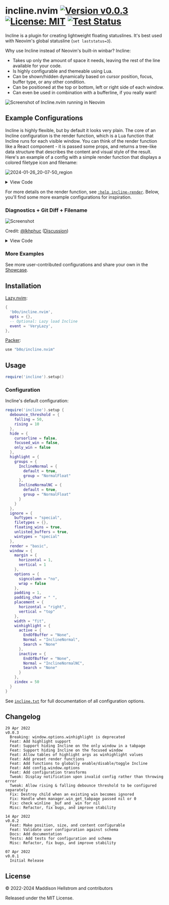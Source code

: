 # incline.nvim [![Version v0.0.3](https://img.shields.io/github/v/tag/b0o/incline.nvim?style=flat&color=yellow&label=version&sort=semver)](https://github.com/b0o/incline.nvim/releases) [![License: MIT](https://img.shields.io/github/license/b0o/incline.nvim?style=flat&color=green)](https://mit-license.org) [![Test Status](https://img.shields.io/github/actions/workflow/status/b0o/incline.nvim/test.yaml?branch=main&label=tests)](https://github.com/b0o/incline.nvim/actions/workflows/test.yaml)

Incline is a plugin for creating lightweight floating statuslines. It's best used with Neovim's global statusline (`set laststatus=3`). 

Why use Incline instead of Neovim's built-in winbar? Incline:

- Takes up only the amount of space it needs, leaving the rest of the line available for your code.
- Is highly configurable and themeable using Lua.
- Can be shown/hidden dynamically based on cursor position, focus, buffer type, or any other condition.
- Can be positioned at the top or bottom, left or right side of each window.
- Can even be used in combination with a bufferline, if you really want!

![Screenshot of Incline.nvim running in Neovim](https://user-images.githubusercontent.com/21299126/167235114-d562ea45-155c-4d82-aaf1-95abb56398b7.png)

## Example Configurations

Incline is highly flexible, but by default it looks very plain. The core of an Incline configuration is the render function, which is a Lua function that Incline runs for each visible window. You can think of the render function like a React component - it is passed some props, and returns a tree-like data structure that describes the content and visual style of the result. Here's an example of a config with a simple render function that displays a colored filetype icon and filename:

![2024-01-26_20-07-50_region](https://github.com/b0o/incline.nvim/assets/21299126/f8c2c7d5-e14f-465d-a308-c5128c8ed4eb)
<details>
  <summary>View Code</summary>

```lua
local helpers = require 'incline.helpers'
require('incline').setup {
  window = {
    padding = 0,
    margin = { horizontal = 0 },
  },
  render = function(props)
    local filename = vim.fn.fnamemodify(vim.api.nvim_buf_get_name(props.buf), ':t')
    local ft_icon, ft_color = require('nvim-web-devicons').get_icon_color(filename)
    local modified = vim.bo[props.buf].modified
    local buffer = {
      ft_icon and { ' ', ft_icon, ' ', guibg = ft_color, guifg = helpers.contrast_color(ft_color) } or '',
      ' ',
      { filename, gui = modified and 'bold,italic' or 'bold' },
      ' ',
      guibg = '#44406e',
    }
    return buffer
  end,
}
```
</details>

For more details on the render function, see [`:help incline-render`](https://github.com/b0o/incline.nvim/blob/main/doc/incline.txt#L92). Below, you'll find some more example configurations for inspiration.

### Diagnostics + Git Diff + Filename 

![Screenshot](https://user-images.githubusercontent.com/12573521/200856241-d936bd21-bdb3-4348-9108-94fc72d4f2de.png)

Credit: [@lkhphuc](https://github.com/lkhphuc) ([Discussion](https://github.com/b0o/incline.nvim/discussions/32))

<details>
  <summary>View Code</summary>

```lua
require('incline').setup {
  render = function(props)
    local filename = vim.fn.fnamemodify(vim.api.nvim_buf_get_name(props.buf), ':t')
    local ft_icon, ft_color = require('nvim-web-devicons').get_icon_color(filename)
    local modified = vim.bo[props.buf].modified and 'bold,italic' or 'bold'

    local function get_git_diff()
      local icons = { removed = '', changed = '', added = '' }
      icons['changed'] = icons.modified
      local signs = vim.b[props.buf].gitsigns_status_dict
      local labels = {}
      if signs == nil then
        return labels
      end
      for name, icon in pairs(icons) do
        if tonumber(signs[name]) and signs[name] > 0 then
          table.insert(labels, { icon .. signs[name] .. ' ', group = 'Diff' .. name })
        end
      end
      if #labels > 0 then
        table.insert(labels, { '┊ ' })
      end
      return labels
    end
    local function get_diagnostic_label()
      local icons = { error = '', warn = '', info = '', hint = '' }
      local label = {}

      for severity, icon in pairs(icons) do
        local n = #vim.diagnostic.get(props.buf, { severity = vim.diagnostic.severity[string.upper(severity)] })
        if n > 0 then
          table.insert(label, { icon .. n .. ' ', group = 'DiagnosticSign' .. severity })
        end
      end
      if #label > 0 then
        table.insert(label, { '┊ ' })
      end
      return label
    end

    return {
      { get_diagnostic_label() },
      { get_git_diff() },
      { (ft_icon or '') .. ' ', guifg = ft_color, guibg = 'none' },
      { filename .. ' ', gui = modified },
      { '┊  ' .. vim.api.nvim_win_get_number(props.win), group = 'DevIconWindows' },
    }
  end,
}
```
</details>

### More Examples

See more user-contributed configurations and share your own in the [Showcase](https://github.com/b0o/incline.nvim/discussions/categories/showcase).

## Installation

[Lazy.nvim](https://github.com/folke/lazy.nvim):

```lua
{
  'b0o/incline.nvim',
  opts = {},
  -- Optional: Lazy load Incline
  event = 'VeryLazy',
},
```

[Packer](https://github.com/wbthomason/packer.nvim):

```lua
use "b0o/incline.nvim"
```

## Usage

```lua
require('incline').setup()
```

### Configuration

Incline's default configuration:

<!--DEFAULT_CONFIG-->

```lua
require('incline').setup {
  debounce_threshold = {
    falling = 50,
    rising = 10
  },
  hide = {
    cursorline = false,
    focused_win = false,
    only_win = false
  },
  highlight = {
    groups = {
      InclineNormal = {
        default = true,
        group = "NormalFloat"
      },
      InclineNormalNC = {
        default = true,
        group = "NormalFloat"
      }
    }
  },
  ignore = {
    buftypes = "special",
    filetypes = {},
    floating_wins = true,
    unlisted_buffers = true,
    wintypes = "special"
  },
  render = "basic",
  window = {
    margin = {
      horizontal = 1,
      vertical = 1
    },
    options = {
      signcolumn = "no",
      wrap = false
    },
    padding = 1,
    padding_char = " ",
    placement = {
      horizontal = "right",
      vertical = "top"
    },
    width = "fit",
    winhighlight = {
      active = {
        EndOfBuffer = "None",
        Normal = "InclineNormal",
        Search = "None"
      },
      inactive = {
        EndOfBuffer = "None",
        Normal = "InclineNormalNC",
        Search = "None"
      }
    },
    zindex = 50
  }
}
```

<!--/DEFAULT_CONFIG-->

See [`incline.txt`](https://github.com/b0o/incline.nvim/blob/main/doc/incline.txt) for full documentation of all configuration options.

## Changelog

```
29 Apr 2022                                                             v0.0.3
  Breaking: window.options.winhighlight is deprecated
  Feat: Add highlight support
  Feat: Support hiding Incline on the only window in a tabpage
  Feat: Support hiding Incline on the focused window
  Feat: Allow tables of highlight args as winhighlight values
  Feat: Add preset render functions
  Feat: Add functions to globally enable/disable/toggle Incline
  Feat: Add config.window.options
  Feat: Add configuration transforms
  Tweak: Display notification upon invalid config rather than throwing error
  Tweak: Allow rising & falling debounce threshold to be configured separately
  Fix: Destroy child when an existing win becomes ignored
  Fix: Handle when manager.win_get_tabpage passed nil or 0
  Fix: check winline _buf and _win for nil
  Misc: Refactor, fix bugs, and improve stability

14 Apr 2022                                                             v0.0.2
  Feat: Make position, size, and content configurable
  Feat: Validate user configuration against schema
  Docs: Add documentation
  Tests: Add tests for configuration and schema
  Misc: Refactor, fix bugs, and improve stability

07 Apr 2022                                                             v0.0.1
  Initial Release
```

## License

&copy; <!--COPYRIGHT-->2022-2024 Maddison Hellstrom and contributors<!--/COPYRIGHT-->

Released under the MIT License.
